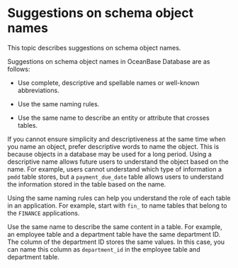 # Suggestions on schema object names

This topic describes suggestions on schema object names.

Suggestions on schema object names in OceanBase Database are as follows:

* Use complete, descriptive and spellable names or well-known abbreviations.

* Use the same naming rules.

* Use the same name to describe an entity or attribute that crosses tables.

If you cannot ensure simplicity and descriptiveness at the same time when you name an object, prefer descriptive words to name the object. This is because objects in a database may be used for a long period. Using a descriptive name allows future users to understand the object based on the name. For example, users cannot understand which type of information a `pmdd` table stores, but a `payment_due_date` table allows users to understand the information stored in the table based on the name.

Using the same naming rules can help you understand the role of each table in an application. For example, start with `fin_` to name tables that belong to the `FINANCE` applications.

Use the same name to describe the same content in a table. For example, an employee table and a department table have the same department ID. The column of the department ID stores the same values. In this case, you can name this column as `department_id` in the employee table and department table.
